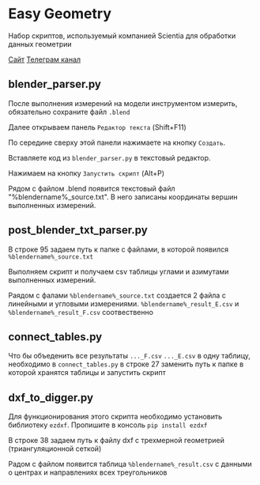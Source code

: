 # Easy Geometry
Набор скриптов, используемый компанией Scientia для обработки данных геометрии

[Сайт](https://scientia.ru)   [Телеграм канал](https://scientia_ru.t.me/)

## blender_parser.py
После выполнения измерений на модели инструментом измерить, обязательно сохраните файл `.blend`

Далее открываем панель `Редактор текста` (Shift+F11)

По середине сверху этой панели нажимаете на кнопку `Создать`.

Вставляете код из `blender_parser.py` в текстовый редактор.

Нажимаем на кнопку `Запустить скрипт` (Alt+P)

Рядом с файлом .blend появится текстовый файл "%blendername%_source.txt". В него записаны координаты вершин выполненных измерений.

## post_blender_txt_parser.py
В строке 95 задаем путь к папке с файлами, в которой появился `%blendername%_source.txt`

Выполняем скрипт и получаем csv таблицы углами и азимутами выполненных измерений.

Раядом с фалами `%blendername%_source.txt` cоздается 2 файла с линейными и угловыми измерениями. `%blendername%_result_E.csv` и `%blendername%_result_F.csv` соотвественно

## connect_tables.py
Что бы объеденить все результаты `..._F.csv` `..._E.csv` в одну таблицу, необходимо в `connect_tables.py` в строке 27 заменить путь к папке в которой хранятся таблицы и запустить скрипт 

## dxf_to_digger.py
Для функционирования этого скрипта необходимо установить библиотеку `ezdxf`.
Пропишите в консоль `pip install ezdxf`

В строке 38 задаем путь к файлу dxf с трехмерной геометрией (триангуляционной сеткой)

Радом с файлом появится таблица `%blendername%_result.csv` с данными о центрах и направлениях всех треугольников

